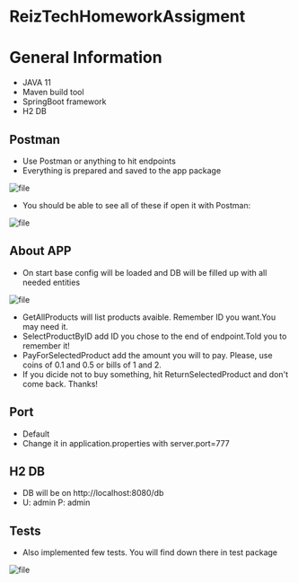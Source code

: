 # ReizTechHomeworkAssigment

# General Information
* JAVA 11
* Maven build tool
* SpringBoot framework
* H2 DB

## Postman
* Use Postman or anything to hit endpoints
* Everything is prepared and saved to the app package

![file](https://i.ibb.co/TmpnKZ3/Capture.png)
* You should be able to see all of these if open it with Postman:

![file](https://i.ibb.co/4PSMxyj/Captdsaure.png)

## About APP
* On start base config will be loaded and DB will be filled up with all needed entities

![file](https://i.ibb.co/Smg25jT/Captdasdasure.png)
* GetAllProducts will list products avaible. Remember ID you want.You may need it.
* SelectProductByID add ID you chose to the end of endpoint.Told you to remember it!
* PayForSelectedProduct add the amount you will to pay. Please, use coins of 0.1 and 0.5 or bills of 1 and 2.
* If you dicide not to buy something, hit ReturnSelectedProduct and don't come back. Thanks!

## Port
* Default
* Change it in application.properties with server.port=777

## H2 DB
* DB will be on http://localhost:8080/db
* U: admin P: admin

## Tests
* Also implemented few tests. You will find down there in test package

 ![file](https://i.ibb.co/WxHzTx2/Screenshot-1636885194.png)



